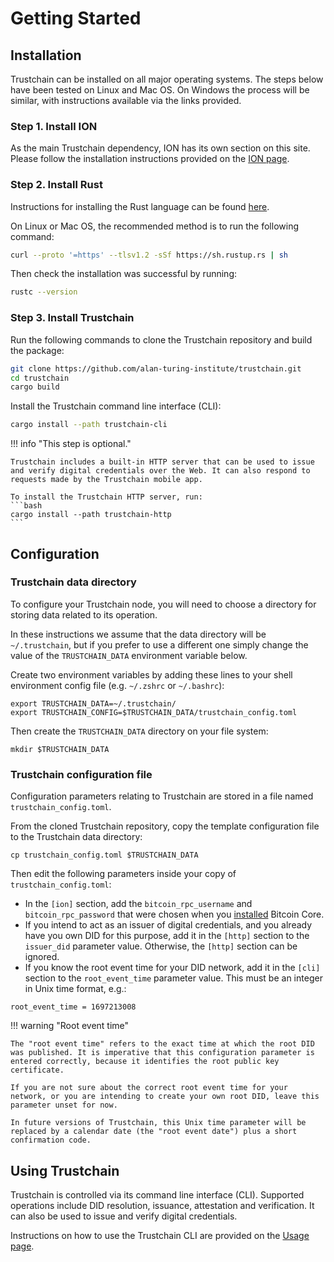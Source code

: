# Getting Started

## Installation

Trustchain can be installed on all major operating systems. The steps below have been tested on Linux and Mac OS. On Windows the process will be similar, with instructions available via the links provided.

### Step 1. Install ION

As the main Trustchain dependency, ION has its own section on this site. Please follow the installation instructions provided on the [ION page](ion.md).

### Step 2. Install Rust

Instructions for installing the Rust language can be found [here](https://www.rust-lang.org/tools/install).

On Linux or Mac OS, the recommended method is to run the following command:
```bash
curl --proto '=https' --tlsv1.2 -sSf https://sh.rustup.rs | sh
```

Then check the installation was successful by running:
```bash
rustc --version
```

### Step 3. Install Trustchain

Run the following commands to clone the Trustchain repository and build the package:
```bash
git clone https://github.com/alan-turing-institute/trustchain.git
cd trustchain
cargo build
```

Install the Trustchain command line interface (CLI):
```bash
cargo install --path trustchain-cli
```

!!! info "This step is optional."

    Trustchain includes a built-in HTTP server that can be used to issue and verify digital credentials over the Web. It can also respond to requests made by the Trustchain mobile app.

    To install the Trustchain HTTP server, run:
    ```bash
    cargo install --path trustchain-http
    ```

## Configuration

### Trustchain data directory

To configure your Trustchain node, you will need to choose a directory for storing data related to its operation.

In these instructions we assume that the data directory will be `~/.trustchain`, but if you prefer to use a different one simply change the value of the `TRUSTCHAIN_DATA` environment variable below.

Create two environment variables by adding these lines to your shell environment config file (e.g. `~/.zshrc` or `~/.bashrc`):
```
export TRUSTCHAIN_DATA=~/.trustchain/
export TRUSTCHAIN_CONFIG=$TRUSTCHAIN_DATA/trustchain_config.toml
```

Then create the `TRUSTCHAIN_DATA` directory on your file system:
```
mkdir $TRUSTCHAIN_DATA
```

### Trustchain configuration file

Configuration parameters relating to Trustchain are stored in a file named `trustchain_config.toml`.

From the cloned Trustchain repository, copy the template configuration file to the Trustchain data directory:
```
cp trustchain_config.toml $TRUSTCHAIN_DATA
```

Then edit the following parameters inside your copy of `trustchain_config.toml`:

- In the `[ion]` section, add the `bitcoin_rpc_username` and `bitcoin_rpc_password` that were chosen when you [installed](ion.md#install-bitcoin-core) Bitcoin Core.
- If you intend to act as an issuer of digital credentials, and you already have you own DID for this purpose, add it in the `[http]` section to the `issuer_did` parameter value. Otherwise, the `[http]` section can be ignored.
- If you know the root event time for your DID network, add it in the `[cli]` section to the `root_event_time` parameter value. This must be an integer in Unix time format, e.g.:
```
root_event_time = 1697213008
```

!!! warning "Root event time"

    The "root event time" refers to the exact time at which the root DID was published. It is imperative that this configuration parameter is entered correctly, because it identifies the root public key certificate.

    If you are not sure about the correct root event time for your network, or you are intending to create your own root DID, leave this parameter unset for now.

    In future versions of Trustchain, this Unix time parameter will be replaced by a calendar date (the "root event date") plus a short confirmation code.

## Using Trustchain

Trustchain is controlled via its command line interface (CLI). Supported operations include DID resolution, issuance, attestation and verification. It can also be used to issue and verify digital credentials.

Instructions on how to use the Trustchain CLI are provided on the [Usage page](usage.md).

&nbsp;
